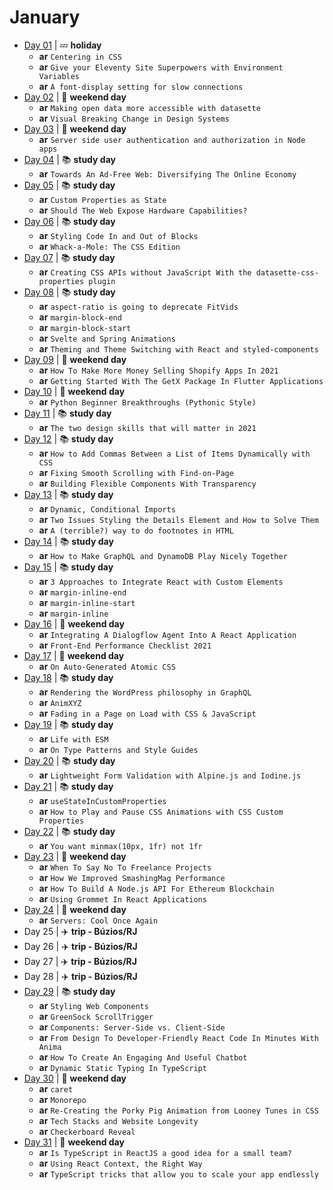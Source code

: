 # January

- [Day 01](01-01-2021.md) | :zzz: **holiday**
  - **ar** `Centering in CSS`
  - **ar** `Give your Eleventy Site Superpowers with Environment Variables`
  - **ar** `A font-display setting for slow connections`
- [Day 02](01-02-2021.md) | :sunrise_over_mountains: **weekend day**
  - **ar** `Making open data more accessible with datasette`
  - **ar** `Visual Breaking Change in Design Systems`
- [Day 03](01-03-2021.md) | :sunrise_over_mountains: **weekend day**
  - **ar** `Server side user authentication and authorization in Node apps`
- [Day 04](01-04-2021.md) | :books: **study day**
  - **ar** `Towards An Ad-Free Web: Diversifying The Online Economy`
- [Day 05](01-05-2021.md) | :books: **study day**
  - **ar** `Custom Properties as State`
  - **ar** `Should The Web Expose Hardware Capabilities?`
- [Day 06](01-06-2021.md) | :books: **study day**
  - **ar** `Styling Code In and Out of Blocks`
  - **ar** `Whack-a-Mole: The CSS Edition`
- [Day 07](01-07-2021.md) | :books: **study day**
  - **ar** `Creating CSS APIs without JavaScript With the datasette-css-properties plugin`
- [Day 08](01-08-2021.md) | :books: **study day**
  - **ar** `aspect-ratio is going to deprecate FitVids`
  - **ar** `margin-block-end`
  - **ar** `margin-block-start`
  - **ar** `Svelte and Spring Animations`
  - **ar** `Theming and Theme Switching with React and styled-components`
- [Day 09](01-09-2021.md) | :sunrise_over_mountains: **weekend day**
  - **ar** `How To Make More Money Selling Shopify Apps In 2021`
  - **ar** `Getting Started With The GetX Package In Flutter Applications`
- [Day 10](01-10-2021.md) | :sunrise_over_mountains: **weekend day**
  - **ar** `Python Beginner Breakthroughs (Pythonic Style)`
- [Day 11](01-11-2021.md) | :books: **study day**
  - **ar** `The two design skills that will matter in 2021`
- [Day 12](01-12-2021.md) | :books: **study day**
  - **ar** `How to Add Commas Between a List of Items Dynamically with CSS`
  - **ar** `Fixing Smooth Scrolling with Find-on-Page`
  - **ar** `Building Flexible Components With Transparency`
- [Day 13](01-13-2021.md) | :books: **study day**
  - **ar** `Dynamic, Conditional Imports`
  - **ar** `Two Issues Styling the Details Element and How to Solve Them`
  - **ar** `A (terrible?) way to do footnotes in HTML`
- [Day 14](01-14-2021.md) | :books: **study day**
  - **ar** `How to Make GraphQL and DynamoDB Play Nicely Together`
- [Day 15](01-15-2021.md) | :books: **study day**
  - **ar** `3 Approaches to Integrate React with Custom Elements`
  - **ar** `margin-inline-end`
  - **ar** `margin-inline-start`
  - **ar** `margin-inline`
- [Day 16](01-16-2021.md) | :sunrise_over_mountains: **weekend day**
  - **ar** `Integrating A Dialogflow Agent Into A React Application`
  - **ar** `Front-End Performance Checklist 2021`
- [Day 17](01-17-2021.md) | :sunrise_over_mountains: **weekend day**
  - **ar** `On Auto-Generated Atomic CSS`
- [Day 18](01-18-2021.md) | :books: **study day**
  - **ar** `Rendering the WordPress philosophy in GraphQL`
  - **ar** `AnimXYZ`
  - **ar** `Fading in a Page on Load with CSS & JavaScript`
- [Day 19](01-19-2021.md) | :books: **study day**
  - **ar** `Life with ESM`
  - **ar** `On Type Patterns and Style Guides`
- [Day 20](01-20-2021.md) | :books: **study day**
  - **ar** `Lightweight Form Validation with Alpine.js and Iodine.js`
- [Day 21](01-21-2021.md) | :books: **study day**
  - **ar** `useStateInCustomProperties`
  - **ar** `How to Play and Pause CSS Animations with CSS Custom Properties`
- [Day 22](01-22-2021.md) | :books: **study day**
  - **ar** `You want minmax(10px, 1fr) not 1fr`
- [Day 23](01-23-2021.md) | :sunrise_over_mountains: **weekend day**
  - **ar** `When To Say No To Freelance Projects`
  - **ar** `How We Improved SmashingMag Performance`
  - **ar** `How To Build A Node.js API For Ethereum Blockchain`
  - **ar** `Using Grommet In React Applications`
- [Day 24](01-24-2021.md) | :sunrise_over_mountains: **weekend day**
  - **ar** `Servers: Cool Once Again`
- Day 25 | :airplane: **trip - Búzios/RJ**
- Day 26 | :airplane: **trip - Búzios/RJ**
- Day 27 | :airplane: **trip - Búzios/RJ**
- Day 28 | :airplane: **trip - Búzios/RJ**
- [Day 29](01-29-2021.md) | :books: **study day**
  - **ar** `Styling Web Components`
  - **ar** `GreenSock ScrollTrigger`
  - **ar** `Components: Server-Side vs. Client-Side`
  - **ar** `From Design To Developer-Friendly React Code In Minutes With Anima`
  - **ar** `How To Create An Engaging And Useful Chatbot`
  - **ar** `Dynamic Static Typing In TypeScript`
- [Day 30](01-30-2021.md) | :sunrise_over_mountains: **weekend day**
  - **ar** `caret`
  - **ar** `Monorepo`
  - **ar** `Re-Creating the Porky Pig Animation from Looney Tunes in CSS`
  - **ar** `Tech Stacks and Website Longevity`
  - **ar** `Checkerboard Reveal`
- [Day 31](01-31-2021.md) | :sunrise_over_mountains: **weekend day**
  - **ar** `Is TypeScript in ReactJS a good idea for a small team?`
  - **ar** `Using React Context, the Right Way`
  - **ar** `TypeScript tricks that allow you to scale your app endlessly`
